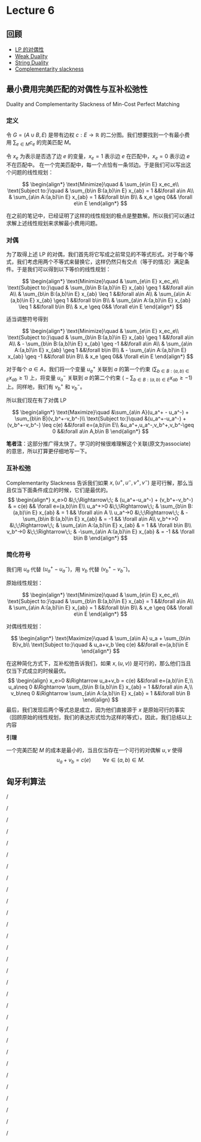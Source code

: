 # Lecture 6

## 回顾

- [LP 的对偶性](https://blog.daiz.cc/algo2/Lecture5.html#_2-%E7%BA%BF%E6%80%A7%E8%A7%84%E5%88%92%E7%9A%84%E5%AF%B9%E5%81%B6%E6%80%A7-duality)
- [Weak Duality](https://blog.daiz.cc/algo2/Lecture5.html#%E5%AF%B9%E5%81%B6%E6%80%A7%E5%AE%9A%E7%90%86)
- [String Duality](https://blog.daiz.cc/algo2/Lecture5.html#%E5%AF%B9%E5%81%B6%E6%80%A7%E5%AE%9A%E7%90%86)
- [Complementarity slackness](https://blog.daiz.cc/algo2/Lecture5.html#%E4%BA%92%E8%A1%A5%E6%9D%BE%E5%BC%9B)

## 最小费用完美匹配的对偶性与互补松弛性

Duality and Complementarity Slackness of Min-Cost Perfect Matching

### 定义

令 $G=(A\cup B, E)$ 是带有边权 $c: E\to \mathbb{R}$ 的二分图。我们想要找到一个有最小费用 $\sum_{e\in M}c_e$
的完美匹配 $M$。

令 $x_e$ 为表示是否选了边 $e$ 的变量，$x_e=1$ 表示边 $e$ 在匹配中，$x_e=0$ 表示边 $e$ 不在匹配中。
在一个完美匹配中，每一个点恰有一条邻边。于是我们可以写出这个问题的线性规划：

$$
\begin{align*}
\text{Minimize}\quad & \sum_{e\in E} x_ec_e\\
\text{Subject to:}\quad
& \sum_{b\in B:(a,b)\in E} x_{ab} = 1 &&\forall a\in A\\
& \sum_{a\in A:(a,b)\in E} x_{ab} = 1 &&\forall b\in B\\
& x_e \geq 0&& \forall e\in E
\end{align*}
$$

在之前的笔记中，已经证明了这样的线性规划的极点是整数解。所以我们可以通过求解上述线性规划来求解最小费用问题。

### 对偶

为了取得上述 LP 的对偶，我们首先将它写成之前常见的不等式形式。对于每个等式，我们考虑用两个不等式来替换它，这样仍然只有交点（等于的情况）满足条件。于是我们可以得到以下等价的线性规划：

$$
\begin{align*}
\text{Minimize}\quad & \sum_{e\in E} x_ec_e\\
\text{Subject to:}\quad
& \sum_{b\in B:(a,b)\in E} x_{ab} \geq 1 &&\forall a\in A\\
& \sum_{b\in B:(a,b)\in E} x_{ab} \leq 1 &&\forall a\in A\\
& \sum_{a\in A:(a,b)\in E} x_{ab} \geq 1 &&\forall b\in B\\
& \sum_{a\in A:(a,b)\in E} x_{ab} \leq 1 &&\forall b\in B\\
& x_e \geq 0&& \forall e\in E
\end{align*}
$$

适当调整符号得到

$$
\begin{align*}
\text{Minimize}\quad & \sum_{e\in E} x_ec_e\\
\text{Subject to:}\quad
& \sum_{b\in B:(a,b)\in E} x_{ab} \geq 1 &&\forall a\in A\\
& - \sum_{b\in B:(a,b)\in E} x_{ab} \geq -1 &&\forall a\in A\\
& \sum_{a\in A:(a,b)\in E} x_{ab} \geq 1 &&\forall b\in B\\
& - \sum_{a\in A:(a,b)\in E} x_{ab} \geq -1 &&\forall b\in B\\
& x_e \geq 0&& \forall e\in E
\end{align*}
$$

对于每个 $a\in A$，我们将一个变量 $u_a^+$ 关联到 $a$ 的第一个约束 $\big(\sum_{b\in B:(a,b)\in E} x_{ab} \geq 1)$
上，将变量 $u_a^-$ 关联到 $a$ 的第二个约束 $\big(- \sum_{b\in B:(a,b)\in E} x_{ab} \geq -1)$ 上。同样地，我们有 $v_b^+$
和 $v_b^-$。

所以我们现在有了对偶 LP

$$
\begin{align*}
\text{Maximize}\quad
&\sum_{a\in A}(u_a^+ - u_a^-) + \sum_{b\in B}(v_b^+-v_b^-)\\
\text{Subject to:}\quad
&(u_a^+-u_a^-) + (v_b^+-v_b^-) \leq c(e) &&\forall e=(a,b)\in E\\
&u_a^+,u_a^-,v_b^+,v_b^-\geq 0 &&\forall a\in A,b\in B
\end{align*}
$$

**笔者注**：这部分推广得太快了。学习的时候很难理解这个关联(原文为associate)的意思，所以打算更仔细地写一下。



### 互补松弛
Complementarity Slackness 告诉我们如果 $x,(u^+,u^-,v^+,v^-)$ 是可行解，那么当且仅当下面条件成立的时候，它们是最优的。
$$
\begin{align*}
x_e>0     &\;\;\Rightarrow\;\; & (u_a^+-u_a^-) + (v_b^+-v_b^-) & = c(e) && \forall e=(a,b)\in E\\
u_a^+>0   &\;\;\Rightarrow\;\; & \sum_{b\in B:(a,b)\in E} x_{ab} & = 1   && \forall a\in A \\
u_a^->0   &\;\;\Rightarrow\;\; & - \sum_{b\in B:(a,b)\in E} x_{ab} & = -1 && \forall a\in A\\
v_b^+>0   &\;\;\Rightarrow\;\; & \sum_{a\in A:(a,b)\in E} x_{ab} & = 1   && \forall b\in B\\
v_b^->0   &\;\;\Rightarrow\;\; & -\sum_{a\in A:(a,b)\in E} x_{ab} & = -1 && \forall b\in B
\end{align*}
$$

### 简化符号
我们用 $u_a$ 代替 $(u_a^+-u_a^-)$，用 $v_b$ 代替 $(v_b^+-v_b^-)$。

原始线性规划：

$$
\begin{align*}
\text{Minimize}\quad & \sum_{e\in E} x_ec_e\\
\text{Subject to:}\quad
& \sum_{b\in B:(a,b)\in E} x_{ab} = 1 &&\forall a\in A\\
& \sum_{a\in A:(a,b)\in E} x_{ab} = 1 &&\forall b\in B\\
& x_e \geq 0&& \forall e\in E
\end{align*}
$$

对偶线性规划：

$$
\begin{align*}
\text{Maximize}\quad &  \sum_{a\in A} u_a + \sum_{b\in B}v_b\\
\text{Subject to:}\quad
& u_a+v_b \leq c(e) &&\forall e=(a,b)\in E
\end{align*}
$$

在这种简化方式下，互补松弛告诉我们，如果 $x,(u,v))$ 是可行的，那么他们当且仅当下式成立的时候最优。
$$
\begin{align}
x_e>0 &\Rightarrow u_a+v_b = c(e) &&\forall e=(a,b)\in E,\\
u_a\neq 0 &\Rightarrow \sum_{b\in B:(a,b)\in E} x_{ab} = 1 &&\forall a\in A,\\
v_b\neq 0 &\Rightarrow \sum_{a\in A:(a,b)\in E} x_{ab} = 1 &&\forall b\in B
\end{align}
$$
最后，我们发现后两个等式总是成立，因为他们直接源于 $x$ 是原始可行的事实（回顾原始的线性规划，我们的表达形式恰为这样的等式）。因此，我们总结以上内容

**引理**

一个完美匹配 $M$ 的成本是最小的，当且仅当存在一个可行的对偶解 $u,v$ 使得
$$
u_a+v_b=c(e)\qquad \forall e\in(a,b)\in M.
$$


## 匈牙利算法







/

/

/

/

/

/

/

/

/

/

/

/

/

/

/

/

/

/

/

/

/

/

/

/

/

/

/

/

/

/



